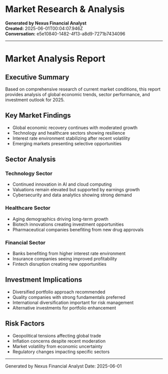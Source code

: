 # Market Research & Analysis

**Generated by Nexus Financial Analyst**  
**Created:** 2025-06-01T00:04:07.946Z  
**Conversation:** e5e10840-1482-4f13-a8d9-7271b7434096

---

# Market Analysis Report

## Executive Summary
Based on comprehensive research of current market conditions, this report provides analysis of global economic trends, sector performance, and investment outlook for 2025.

## Key Market Findings
- Global economic recovery continues with moderated growth
- Technology and healthcare sectors showing resilience  
- Interest rate environment stabilizing after recent volatility
- Emerging markets presenting selective opportunities

## Sector Analysis
### Technology Sector
- Continued innovation in AI and cloud computing
- Valuations remain elevated but supported by earnings growth
- Cybersecurity and data analytics showing strong demand

### Healthcare Sector  
- Aging demographics driving long-term growth
- Biotech innovations creating investment opportunities
- Pharmaceutical companies benefiting from new drug approvals

### Financial Sector
- Banks benefiting from higher interest rate environment
- Insurance companies seeing improved profitability
- Fintech disruption creating new opportunities

## Investment Implications
- Diversified portfolio approach recommended
- Quality companies with strong fundamentals preferred
- International diversification important for risk management
- Alternative investments for portfolio enhancement

## Risk Factors
- Geopolitical tensions affecting global trade
- Inflation concerns despite recent moderation
- Market volatility from economic uncertainty
- Regulatory changes impacting specific sectors

---
Generated by Nexus Financial Analyst
Date: 2025-06-01